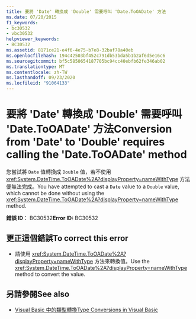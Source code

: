 ```yaml
---
title: 要將 'Date' 轉換成 'Double' 需要呼叫 'Date.ToOADate' 方法
ms.date: 07/20/2015
f1_keywords:
- bc30532
- vbc30532
helpviewer_keywords:
- BC30532
ms.assetid: 8171ce21-e4f6-4e75-b7e8-32baf78a40eb
ms.openlocfilehash: 194c42503bf452c791db53bda5b1b2af6d5e16c6
ms.sourcegitcommit: bf5c5850654187705bc94cc40ebfb62fe346ab02
ms.translationtype: MT
ms.contentlocale: zh-TW
ms.lasthandoff: 09/23/2020
ms.locfileid: "91064133"
---
```

# <a name="conversion-from-date-to-double-requires-calling-the-datetooadate-method"></a><span data-ttu-id="fcf34-102">要將 'Date' 轉換成 'Double' 需要呼叫 'Date.ToOADate' 方法</span><span class="sxs-lookup"><span data-stu-id="fcf34-102">Conversion from 'Date' to 'Double' requires calling the 'Date.ToOADate' method</span></span>

<span data-ttu-id="fcf34-103">您嘗試將 `Date` 值轉換成 `Double` 值，若不使用 <xref:System.DateTime.ToOADate%2A?displayProperty=nameWithType> 方法便無法完成。</span><span class="sxs-lookup"><span data-stu-id="fcf34-103">You have attempted to cast a `Date` value to a `Double` value, which cannot be done without using the <xref:System.DateTime.ToOADate%2A?displayProperty=nameWithType> method.</span></span>  
  
 <span data-ttu-id="fcf34-104">**錯誤 ID︰** BC30532</span><span class="sxs-lookup"><span data-stu-id="fcf34-104">**Error ID:** BC30532</span></span>  
  
## <a name="to-correct-this-error"></a><span data-ttu-id="fcf34-105">更正這個錯誤</span><span class="sxs-lookup"><span data-stu-id="fcf34-105">To correct this error</span></span>  
  
- <span data-ttu-id="fcf34-106">請使用 <xref:System.DateTime.ToOADate%2A?displayProperty=nameWithType> 方法來轉換值。</span><span class="sxs-lookup"><span data-stu-id="fcf34-106">Use the <xref:System.DateTime.ToOADate%2A?displayProperty=nameWithType> method to convert the value.</span></span>  
  
## <a name="see-also"></a><span data-ttu-id="fcf34-107">另請參閱</span><span class="sxs-lookup"><span data-stu-id="fcf34-107">See also</span></span>

- [<span data-ttu-id="fcf34-108">Visual Basic 中的類型轉換</span><span class="sxs-lookup"><span data-stu-id="fcf34-108">Type Conversions in Visual Basic</span></span>](../programming-guide/language-features/data-types/type-conversions.md)
